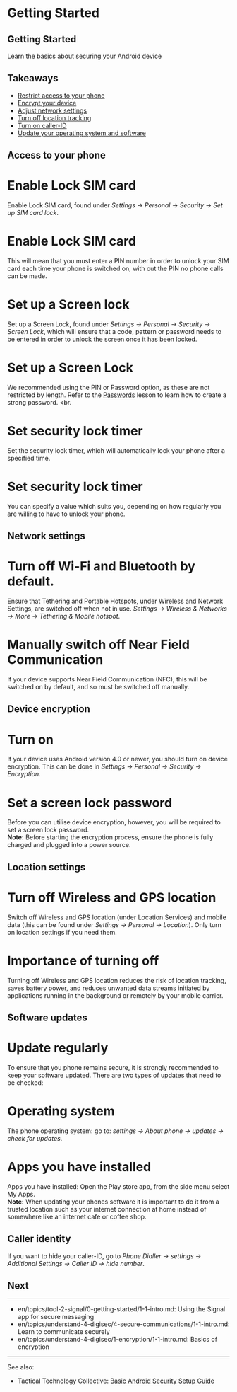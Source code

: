 # Getting Started
## Getting Started

Learn the basics about securing your Android device



## Takeaways

- [Restrict access to your phone](en/topics/tool-8-android-hygiene/0-getting-started/3-1-learn.md)
- [Encrypt your device](en/topics/tool-8-android-hygiene/0-getting-started/3-2-learn.md)
- [Adjust network settings](en/topics/tool-8-android-hygiene/0-getting-started/3-3-learn.md)
- [Turn off location tracking](en/topics/tool-8-android-hygiene/0-getting-started/3-4-learn.md)
- [Turn on caller-ID](en/topics/tool-8-android-hygiene/0-getting-started/3-5-learn.md)
- [Update your operating system and software](en/topics/tool-8-android-hygiene/0-getting-started/3-6-learn.md)



## Access to your phone

# Enable Lock SIM card
Enable Lock SIM card, found under *Settings -> Personal -> Security -> Set up SIM card lock*.
<br>
# Enable Lock SIM card
This will mean that you must enter a PIN number in order to unlock your SIM card each time your phone is switched on, with out the PIN no phone calls can be made.
<br>
# Set up a Screen lock
Set up a Screen Lock, found under *Settings -> Personal -> Security -> Screen Lock*, which will ensure that a code, pattern or password needs to be entered in order to unlock the screen once it has been locked.
<br>
# Set up a Screen Lock
We recommended using the PIN or Password option, as these are not restricted by length. Refer to the [Passwords](/en/topics/understand-4-digisec/2-passwords/1-1-intro.md) lesson to learn how to create a strong password.
<br.
# Set security lock timer
Set the security lock timer, which will automatically lock your phone after a specified time.
<br>
# Set security lock timer
You can specify a value which suits you, depending on how regularly you are willing to have to unlock your phone.



## Network settings

# Turn off Wi-Fi and Bluetooth by default.
Ensure that Tethering and Portable Hotspots, under Wireless and Network Settings, are switched off when not in use. *Settings -> Wireless & Networks -> More -> Tethering & Mobile hotspot*.
<br>
# Manually switch off Near Field Communication
If your device supports Near Field Communication (NFC), this will be switched on by default, and so must be switched off manually.



## Device encryption

# Turn on
If your device uses Android version 4.0 or newer, you should turn on device encryption. This can be done in *Settings -> Personal -> Security -> Encryption.*
<br>
# Set a screen lock password
Before you can utilise device encryption, however, you will be required to set a screen lock password.
<br>
**Note:** Before starting the encryption process, ensure the phone is fully charged and plugged into a power source.



## Location settings

# Turn off Wireless and GPS location
Switch off Wireless and GPS location (under Location Services) and mobile data (this can be found under *Settings -> Personal -> Location*). Only turn on location settings if you need them.
<br>
# Importance of turning off
Turning off Wireless and GPS location reduces the risk of location tracking, saves battery power, and reduces unwanted data streams initiated by applications running in the background or remotely by your mobile carrier.



## Software updates

# Update regularly
To ensure that you phone remains secure, it is strongly recommended to keep your software updated. There are two types of updates that need to be checked:
<br>
# Operating system
The phone operating system: go to: *settings -> About phone -> updates -> check for updates*.
<br>
# Apps you have installed
Apps you have installed: Open the Play store app, from the side menu select My Apps.
<br>
**Note:** When updating your phones software it is important to do it from a trusted location such as your internet connection at home instead of somewhere like an internet cafe or coffee shop.



## Caller identity

If you want to hide your caller-ID, go to *Phone Dialler -> settings -> Additional Settings -> Caller ID -> hide number*.



## Next

---
- en/topics/tool-2-signal/0-getting-started/1-1-intro.md: Using the Signal app for secure messaging
- en/topics/understand-4-digisec/4-secure-communications/1-1-intro.md: Learn to communicate securely
- en/topics/understand-4-digisec/1-encryption/1-1-intro.md: Basics of encryption
---
See also:
- Tactical Technology Collective: [Basic Android Security Setup Guide](https://securityinabox.org/en/eco-rights-africa/basic-setup/android)



